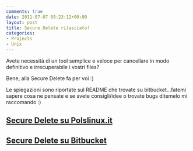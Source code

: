 ```yaml
---
comments: true
date: 2011-07-07 08:23:12+00:00
layout: post
title: Secure Delete rilasciato!
categories:
- Projects
- Unix
---
```


Avete necessità di un tool semplice e veloce per cancellare in modo definitivo e irrecuperabile i vostri files?

Bene, alla Secure Delete fa per voi :)

Le spiegazioni sono riportate sul README che trovate su bitbucket...fatemi sapere cosa ne pensate e se avete consigli/idee o trovate bugs ditemelo mi raccomando :)


## [Secure Delete su Polslinux.it](http://www.polslinux.it/secure-delete/)




## [Secure Delete su Bitbucket](https://bitbucket.org/polslinux/secure-delete)
